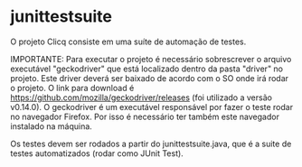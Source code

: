 # junittestsuite

O projeto Clicq consiste em uma suíte de automação de testes.

IMPORTANTE: Para executar o projeto é necessário sobrescrever o arquivo executável "geckodriver" que está localizado dentro da pasta "driver" no projeto. Este driver deverá ser baixado de acordo com o SO onde irá rodar o projeto. O link para download é https://github.com/mozilla/geckodriver/releases (foi utilizado a versão v0.14.0). 
O geckodriver é um executável responsável por fazer o teste rodar no navegador Firefox. Por isso é necessário ter também este navegador instalado na máquina.

Os testes devem ser rodados a partir do junittestsuite.java, que é a suite de testes automatizados (rodar como JUnit Test).
